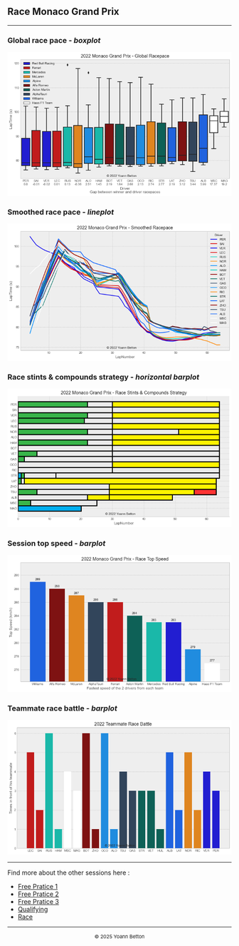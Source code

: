 ## Race Monaco Grand Prix

---

### Global race pace - *boxplot*

<img src="/output/2022-05-29_Monaco_Grand_Prix/global_racepace_white.png?raw=true"/>

### Smoothed race pace - *lineplot*

<img src="/output/2022-05-29_Monaco_Grand_Prix/smoothed_racepace_white.png?raw=true"/>

### Race stints & compounds strategy - *horizontal barplot*

<img src="/output/2022-05-29_Monaco_Grand_Prix/race_stints_compounds_stategy_white.png?raw=true"/>

### Session top speed - *barplot*

<img src="/output/2022-05-29_Monaco_Grand_Prix/topspeed_race_white.png?raw=true"/>

### Teammate race battle - *barplot*

<img src="/output/2022-05-29_Monaco_Grand_Prix/teammates_race_battle_white.png?raw=true"/>

--- 

Find more about the other sessions here :
  - [Free Pratice 1](/page/FP1/2022-05-29_Monaco_Grand_Prix)  
  - [Free Pratice 2](/page/FP2/2022-05-29_Monaco_Grand_Prix) 
  - [Free Pratice 3](/page/FP3/2022-05-29_Monaco_Grand_Prix)
  - [Qualifying](/page/Qualifying/2022-05-29_Monaco_Grand_Prix) 
  - [Race](/page/Race/2022-05-29_Monaco_Grand_Prix)

---

<div style="text-align: center">
  <p style="font-size:11px">&copy; 2025 Yoann Betton</p>
</div>

<!-- ---

<p style="font-size:11px">Page generated from <a href="https://github.com/yoannbtn/yoannbtn.github.io">github.com/yoannbtn</a>.</p> -->